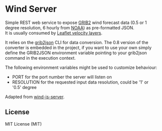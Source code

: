 # Wind Server

Simple REST web service to expose [GRIB2](http://en.wikipedia.org/wiki/GRIB) wind forecast data 
(0.5 or 1 degree resolution, 6 hourly from [NOAA](http://nomads.ncep.noaa.gov/)) as pre-formatted JSON. <br/>
It is usually consumed by [Leaflet velocity layers](https://github.com/danwild/leaflet-velocity).

It relies on the [grib2json](https://github.com/claustres/grib2json) CLI for data conversion. The 0.8 version of the converter is embedded in the project, if you want to use your own simply define the GRIB2JSON environment variable pointing to your grib2json command in the execution context.

The following environment variables might be used to customize behaviour:
 - PORT for the port number the server will listen on
 - RESOLUTION for the requested input data resolution, could be '1' or '0.5' degree

Adapted from [wind-js-server](https://github.com/danwild/wind-js-server).

## License

MIT License (MIT)

